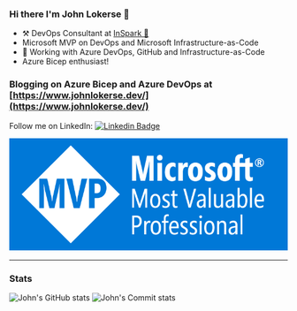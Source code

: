 ### Hi there I'm John Lokerse 👋

 - ⚒ DevOps Consultant at [InSpark 🚀](https://www.inspark.nl/)
 - Microsoft MVP on DevOps and Microsoft Infrastructure-as-Code
 - 🚀 Working with Azure DevOps, GitHub and Infrastructure-as-Code
 - Azure Bicep enthusiast!

### Blogging on Azure Bicep and Azure DevOps at [https://www.johnlokerse.dev/](https://www.johnlokerse.dev/)
Follow me on LinkedIn: [![Linkedin Badge](https://img.shields.io/badge/-johnlokerse-blue?style=flat&logo=Linkedin&logoColor=white&link=https://www.linkedin.com/in/johnlokerse/)](https://www.linkedin.com/in/johnlokerse/)

![](./github-profile-mvp.jpg)

---
### Stats

![John's GitHub stats](https://github-readme-stats.vercel.app/api?username=johnlokerse&show_icons=true&theme=onedark)
![John's Commit stats](https://github-profile-summary-cards.vercel.app/api/cards/profile-details?username=johnlokerse&theme=github_dark)
